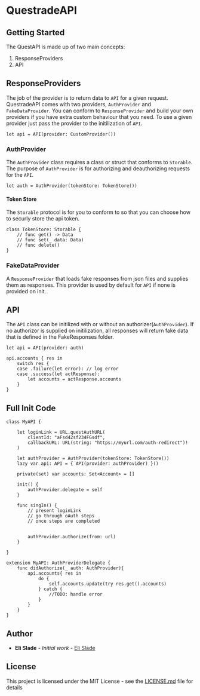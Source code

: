 # QuestradeAPI

## Getting Started


The QuestAPI is made up of two main concepts:
1. ResponseProviders
2. API


## ResponseProviders
The job of the provider is to return data to `API` for a given request. QuestradeAPI comes with two providers, `AuthProvider` and `FakeDataProvider`. You can conform to `ResponseProvider` and build your own providers if you have extra custom behaviour that you need. To use a given provider just pass the provider to the initilization of `API`.

```
let api = API(provider: CustomProvider())
```

### AuthProvider
The `AuthProvider` class requires a class or struct that conforms to `Storable`. The purpose of `AuthProvider` is for authorizing and deauthorizing requests for the `API`.

```
let auth = AuthProvider(tokenStore: TokenStore())
```

#### Token Store
The `Storable` protocol is for you to conform to so that you can choose how to securly store the api token.
```
class TokenStore: Storable {
    // func get() -> Data
    // func set(_ data: Data)
    // func delete()
}
```

### FakeDataProvider
A `ResponseProvider` that loads fake responses from json files and supplies them as responses. This provider is used by default for `API` if none is provided on init.


## API
The `API` class can be initilized with or without an authorizer(`AuthProvider`). If no authorizor is supplied on initilization, all responses will return fake data that is defined in the FakeResponses folder.

```
let api = API(provider: auth)

api.accounts { res in
    switch res {
    case .failure(let error): // log error
    case .success(let actResponse):
        let accounts = actResponse.accounts
    }
}
```

## Full Init Code

```
class MyAPI {

    let loginLink = URL.questAuthURL(
        clientId: "aFsd42sf234FGsdf",
        callbackURL: URL(string: "https://myurl.com/auth-redirect")!
    )
    
    let authProvider = AuthProvider(tokenStore: TokenStore())
    lazy var api: API = { API(provider: authProvider) }()
    
    private(set) var accounts: Set<Account> = []
    
    init() {
        authProvider.delegate = self
    }

    func singIn() {
        // present loginLink
        // go through oAuth steps
        // once steps are completed 
        
        
        authProvider.authorize(from: url)
    }
    
}

extension MyAPI: AuthProviderDelegate {
    func didAuthorize(_ auth: AuthProvider){
        api.accounts{ res in
            do {
                self.accounts.update(try res.get().accounts)
            } catch {
                //TODO: handle error
            }
        }
    }
}
```


## Author
* **Eli Slade** - *Initial work* - [Eli Slade](https://github.com/elislade)

## License

This project is licensed under the MIT License - see the [LICENSE.md](LICENSE.md) file for details

